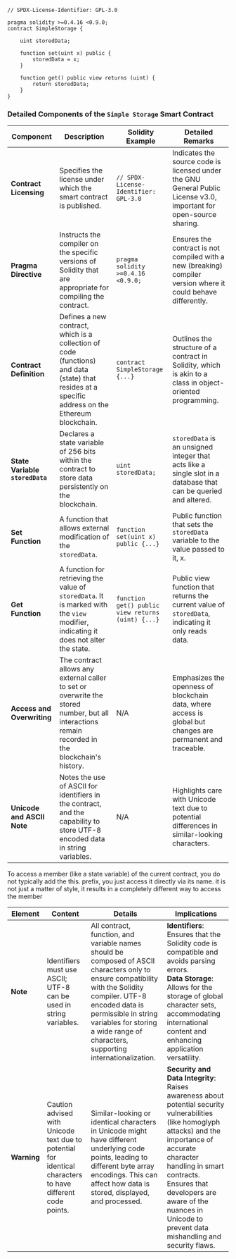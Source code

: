 
```
// SPDX-License-Identifier: GPL-3.0

pragma solidity >=0.4.16 <0.9.0;
contract SimpleStorage {
    
    uint storedData;
    
    function set(uint x) public {
        storedData = x;
    }
    
    function get() public view returns (uint) {
        return storedData;
    }
}

```

### Detailed Components of the `Simple Storage` Smart Contract

| Component                       | Description                                                                                                                               | Solidity Example                        | Detailed Remarks                                                                                                 |
|---------------------------------|-------------------------------------------------------------------------------------------------------------------------------------------|-----------------------------------------|------------------------------------------------------------------------------------------------------------------|
| **Contract Licensing**          | Specifies the license under which the smart contract is published.                                                                        | `// SPDX-License-Identifier: GPL-3.0`   | Indicates the source code is licensed under the GNU General Public License v3.0, important for open-source sharing. |
| **Pragma Directive**            | Instructs the compiler on the specific versions of Solidity that are appropriate for compiling the contract.                               | `pragma solidity >=0.4.16 <0.9.0;`      | Ensures the contract is not compiled with a new (breaking) compiler version where it could behave differently.    |
| **Contract Definition**         | Defines a new contract, which is a collection of code (functions) and data (state) that resides at a specific address on the Ethereum blockchain. | `contract SimpleStorage {...}`          | Outlines the structure of a contract in Solidity, which is akin to a class in object-oriented programming.        |
| **State Variable `storedData`** | Declares a state variable of 256 bits within the contract to store data persistently on the blockchain.                                                 | `uint storedData;`                     | `storedData` is an unsigned integer that acts like a single slot in a database that can be queried and altered.  |
| **Set Function**                | A function that allows external modification of the `storedData`.                                                                          | `function set(uint x) public {...}`     | Public function that sets the `storedData` variable to the value passed to it, x.                               |
| **Get Function**                | A function for retrieving the value of `storedData`. It is marked with the `view` modifier, indicating it does not alter the state.         | `function get() public view returns (uint) {...}` | Public view function that returns the current value of `storedData`, indicating it only reads data.            |
| **Access and Overwriting**      | The contract allows any external caller to set or overwrite the stored number, but all interactions remain recorded in the blockchain's history. | N/A                                     | Emphasizes the openness of blockchain data, where access is global but changes are permanent and traceable.       |
| **Unicode and ASCII Note**      | Notes the use of ASCII for identifiers in the contract, and the capability to store UTF-8 encoded data in string variables.                | N/A                                     | Highlights care with Unicode text due to potential differences in similar-looking characters.                     |

To access a member (like a state variable) of the current contract, you do not typically add the this. prefix, you just
access it directly via its name.  it is not just a matter of style, it results in a completely different way to access the member

| **Element** | **Content** | **Details** | **Implications** |
|-------------|-------------|-------------|------------------|
| **Note**    | Identifiers must use ASCII; UTF-8 can be used in string variables. | All contract, function, and variable names should be composed of ASCII characters only to ensure compatibility with the Solidity compiler. UTF-8 encoded data is permissible in string variables for storing a wide range of characters, supporting internationalization. | **Identifiers**: Ensures that the Solidity code is compatible and avoids parsing errors. <br> **Data Storage**: Allows for the storage of global character sets, accommodating international content and enhancing application versatility. |
| **Warning** | Caution advised with Unicode text due to potential for identical characters to have different code points. | Similar-looking or identical characters in Unicode might have different underlying code points, leading to different byte array encodings. This can affect how data is stored, displayed, and processed. | **Security and Data Integrity**: Raises awareness about potential security vulnerabilities (like homoglyph attacks) and the importance of accurate character handling in smart contracts. Ensures that developers are aware of the nuances in Unicode to prevent data mishandling and security flaws. |
